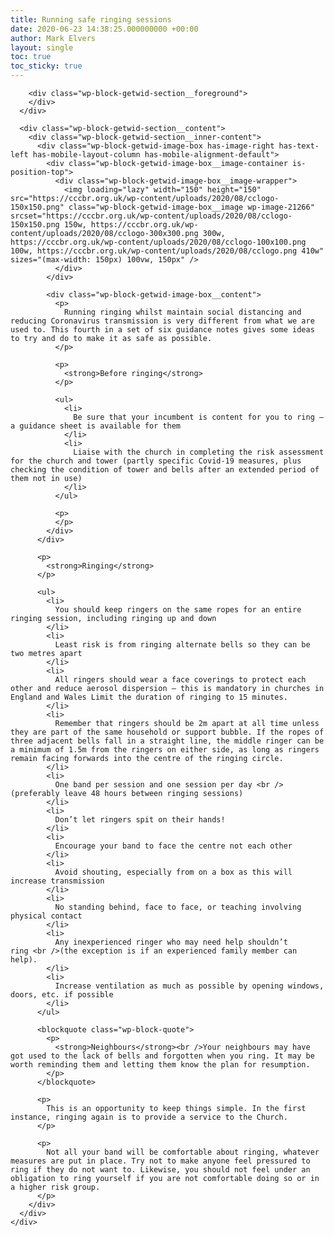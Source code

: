 ```yaml
---
title: Running safe ringing sessions
date: 2020-06-23 14:38:25.000000000 +00:00
author: Mark Elvers
layout: single
toc: true
toc_sticky: true
---
```

<div class="wp-block-getwid-section">
  <div class="wp-block-getwid-section__wrapper">
    <div class="wp-block-getwid-section__inner-wrapper">
      <div class="wp-block-getwid-section__background-holder">
        <div class="wp-block-getwid-section__background">
        </div>
        
        <div class="wp-block-getwid-section__foreground">
        </div>
      </div>
      
      <div class="wp-block-getwid-section__content">
        <div class="wp-block-getwid-section__inner-content">
          <div class="wp-block-getwid-image-box has-image-right has-text-left has-mobile-layout-column has-mobile-alignment-default">
            <div class="wp-block-getwid-image-box__image-container is-position-top">
              <div class="wp-block-getwid-image-box__image-wrapper">
                <img loading="lazy" width="150" height="150" src="https://cccbr.org.uk/wp-content/uploads/2020/08/cclogo-150x150.png" class="wp-block-getwid-image-box__image wp-image-21266" srcset="https://cccbr.org.uk/wp-content/uploads/2020/08/cclogo-150x150.png 150w, https://cccbr.org.uk/wp-content/uploads/2020/08/cclogo-300x300.png 300w, https://cccbr.org.uk/wp-content/uploads/2020/08/cclogo-100x100.png 100w, https://cccbr.org.uk/wp-content/uploads/2020/08/cclogo.png 410w" sizes="(max-width: 150px) 100vw, 150px" />
              </div>
            </div>
            
            <div class="wp-block-getwid-image-box__content">
              <p>
                Running ringing whilst maintain social distancing and reducing Coronavirus transmission is very different from what we are used to. This fourth in a set of six guidance notes gives some ideas to try and do to make it as safe as possible.
              </p>
              
              <p>
                <strong>Before ringing</strong>
              </p>
              
              <ul>
                <li>
                  Be sure that your incumbent is content for you to ring – a guidance sheet is available for them
                </li>
                <li>
                  Liaise with the church in completing the risk assessment for the church and tower (partly specific Covid-19 measures, plus checking the condition of tower and bells after an extended period of them not in use)
                </li>
              </ul>
              
              <p>
              </p>
            </div>
          </div>
          
          <p>
            <strong>Ringing</strong>
          </p>
          
          <ul>
            <li>
              You should keep ringers on the same ropes for an entire ringing session, including ringing up and down
            </li>
            <li>
              Least risk is from ringing alternate bells so they can be two metres apart
            </li>
            <li>
              All ringers should wear a face coverings to protect each other and reduce aerosol dispersion – this is mandatory in churches in England and Wales Limit the duration of ringing to 15 minutes.
            </li>
            <li>
              Remember that ringers should be 2m apart at all time unless they are part of the same household or support bubble. If the ropes of three adjacent bells fall in a straight line, the middle ringer can be a minimum of 1.5m from the ringers on either side, as long as ringers remain facing forwards into the centre of the ringing circle.
            </li>
            <li>
              One band per session and one session per day <br />(preferably leave 48 hours between ringing sessions)
            </li>
            <li>
              Don’t let ringers spit on their hands!
            </li>
            <li>
              Encourage your band to face the centre not each other
            </li>
            <li>
              Avoid shouting, especially from on a box as this will increase transmission
            </li>
            <li>
              No standing behind, face to face, or teaching involving physical contact
            </li>
            <li>
              Any inexperienced ringer who may need help shouldn’t ring <br />(the exception is if an experienced family member can help).
            </li>
            <li>
              Increase ventilation as much as possible by opening windows, doors, etc. if possible
            </li>
          </ul>
          
          <blockquote class="wp-block-quote">
            <p>
              <strong>Neighbours</strong><br />Your neighbours may have got used to the lack of bells and forgotten when you ring. It may be worth reminding them and letting them know the plan for resumption.
            </p>
          </blockquote>
          
          <p>
            This is an opportunity to keep things simple. In the first instance, ringing again is to provide a service to the Church.
          </p>
          
          <p>
            Not all your band will be comfortable about ringing, whatever measures are put in place. Try not to make anyone feel pressured to ring if they do not want to. Likewise, you should not feel under an obligation to ring yourself if you are not comfortable doing so or in a higher risk group.
          </p>
        </div>
      </div>
    </div>
  </div>
</div>
